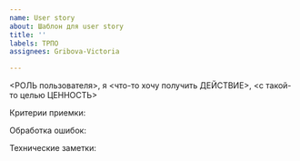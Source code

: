 ```yaml
---
name: User story
about: Шаблон для user story
title: ''
labels: ТРПО
assignees: Gribova-Victoria

---
```


<РОЛЬ пользователя>, я <что-то хочу получить ДЕЙСТВИЕ>, <с такой-то целью ЦЕННОСТЬ>

Критерии приемки:

Обработка ошибок:

Технические заметки:
